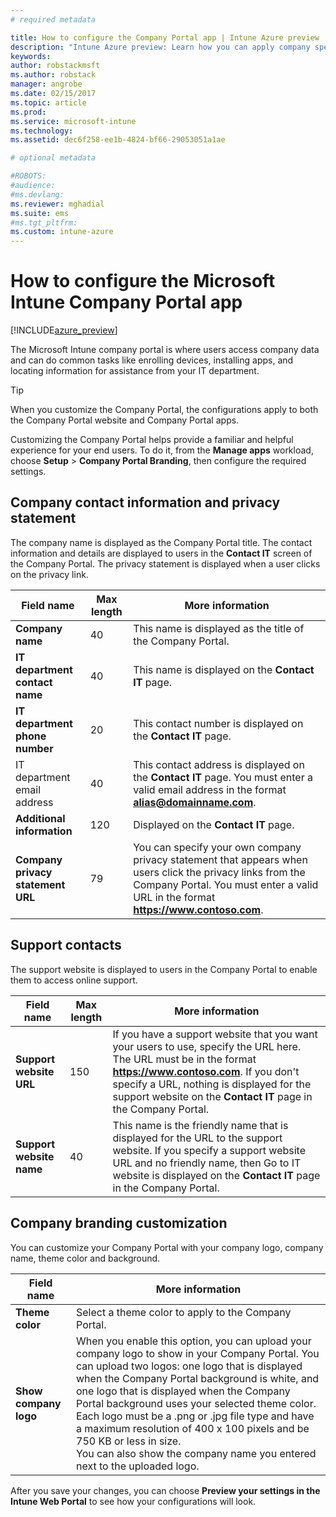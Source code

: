 ```yaml
---
# required metadata

title: How to configure the Company Portal app | Intune Azure preview | Microsoft Docs
description: "Intune Azure preview: Learn how you can apply company specific branding to the Intune Company Portal app. "
keywords:
author: robstackmsft
ms.author: robstack
manager: angrobe
ms.date: 02/15/2017
ms.topic: article
ms.prod:
ms.service: microsoft-intune
ms.technology:
ms.assetid: dec6f258-ee1b-4824-bf66-29053051a1ae

# optional metadata

#ROBOTS:
#audience:
#ms.devlang:
ms.reviewer: mghadial
ms.suite: ems
#ms.tgt_pltfrm:
ms.custom: intune-azure
---
```


# How to configure the Microsoft Intune Company Portal app

[!INCLUDE[azure_preview](../includes/azure_preview.md)]

The Microsoft Intune company portal is where users access company data and can do common tasks like enrolling devices, installing apps, and locating information for assistance from your IT department.

> [!Tip]
> When you customize the Company Portal, the configurations apply to both the Company Portal website and Company Portal apps.

Customizing the Company Portal helps provide a familiar and helpful experience for your end users. To do it, from the **Manage apps** workload, choose  **Setup** > **Company Portal Branding**, then configure the required settings.

## Company contact information and privacy statement
The company name is displayed as the Company Portal title. The contact information and details are displayed to users in the **Contact IT** screen of the Company Portal. The privacy statement is displayed when a user clicks on the privacy link.


|Field name|Max length|More information|
|-|-|-|
|**Company name**|40|This name is displayed as the title of the Company Portal.|
|**IT department contact name**|40|This name is displayed on the **Contact IT** page.|
|**IT department phone number**|20|This contact number is displayed on the **Contact IT** page.|
|IT department email address|40|This contact address is displayed on the **Contact IT** page. You must enter a valid email address in the format **alias@domainname.com**.|
|**Additional information**|120|Displayed on the **Contact IT** page.|
|**Company privacy statement URL**|79|You can specify your own company privacy statement that appears when users click the privacy links from the Company Portal. You must enter a valid URL in the format **https://www.contoso.com**.|

## Support contacts
The support website is displayed to users in the Company Portal to enable them to access online support.



|Field name|Max length|More information|
|-|-|-|
|**Support website URL**|150|If you have a support website that you want your users to use, specify the URL here. The URL must be in the format **https://www.contoso.com**. If you don't specify a URL, nothing is displayed for the support website on the **Contact IT** page in the Company Portal.|
|**Support website name**|40|This name is the friendly name that is displayed for the URL to the support website. If you specify a support website URL and no friendly name, then Go to IT website is displayed on the **Contact IT** page in the Company Portal.

## Company branding customization
You can customize your Company Portal with your company logo, company name, theme color and background.



|Field name|More information|
|-|-|
|**Theme color**|Select a theme color to apply to the Company Portal.|
|**Show company logo**|When you enable this option, you can upload your company logo to show in your Company Portal. You can upload two logos: one logo that is displayed when the Company Portal background is white, and one logo that is displayed when the Company Portal background uses your selected theme color. Each logo must be a .png or .jpg file type and have a maximum resolution of 400 x 100 pixels and be 750 KB or less in size.<br>You can also show the company name you entered next to the uploaded logo.|

After you save your changes, you can choose **Preview your settings in the Intune Web Portal** to see how your configurations will look.
